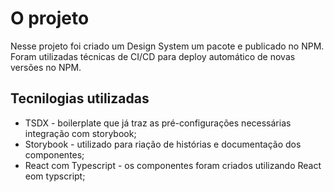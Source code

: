 # O projeto

Nesse projeto foi criado um Design System um pacote e publicado no NPM.
Foram utilizadas técnicas de CI/CD para deploy automático de novas versões no NPM. 

## Tecnilogias utilizadas

- TSDX - boilerplate  que já traz as pré-configurações necessárias integração com storybook;
- Storybook - utilizado para riação de histórias e documentação dos componentes;
- React com Typescript - os componentes foram criados utilizando React eom typscript;